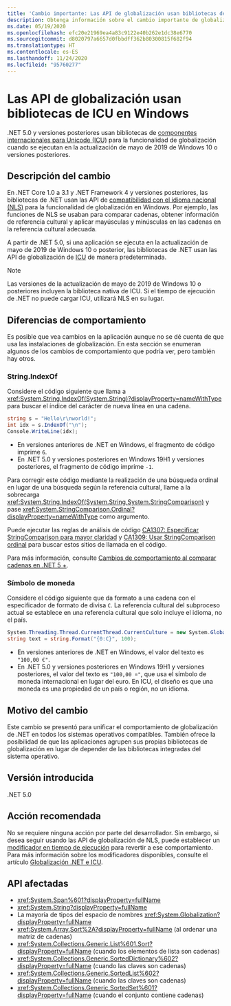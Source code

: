 ```yaml
---
title: 'Cambio importante: Las API de globalización usan bibliotecas de ICU en Windows'
description: Obtenga información sobre el cambio importante de globalización en .NET 5.0, donde se usan las bibliotecas de ICU para la funcionalidad de globalización en lugar de NLS.
ms.date: 05/19/2020
ms.openlocfilehash: efc20e21969ea4a83c9122e40b262e1dc38e6770
ms.sourcegitcommit: d8020797a6657d0fbbdff362b80300815f682f94
ms.translationtype: HT
ms.contentlocale: es-ES
ms.lasthandoff: 11/24/2020
ms.locfileid: "95760277"
---
```

# <a name="globalization-apis-use-icu-libraries-on-windows"></a>Las API de globalización usan bibliotecas de ICU en Windows

.NET 5.0 y versiones posteriores usan bibliotecas de [componentes internacionales para Unicode (ICU)](http://site.icu-project.org/home) para la funcionalidad de globalización cuando se ejecutan en la actualización de mayo de 2019 de Windows 10 o versiones posteriores.

## <a name="change-description"></a>Descripción del cambio

En .NET Core 1.0 a 3.1 y .NET Framework 4 y versiones posteriores, las bibliotecas de .NET usan las API de [compatibilidad con el idioma nacional (NLS)](/windows/win32/intl/national-language-support) para la funcionalidad de globalización en Windows. Por ejemplo, las funciones de NLS se usaban para comparar cadenas, obtener información de referencia cultural y aplicar mayúsculas y minúsculas en las cadenas en la referencia cultural adecuada.

A partir de .NET 5.0, si una aplicación se ejecuta en la actualización de mayo de 2019 de Windows 10 o posterior, las bibliotecas de .NET usan las API de globalización de [ICU](http://site.icu-project.org/home) de manera predeterminada.

> [!NOTE]
> Las versiones de la actualización de mayo de 2019 de Windows 10 o posteriores incluyen la biblioteca nativa de ICU. Si el tiempo de ejecución de .NET no puede cargar ICU, utilizará NLS en su lugar.

## <a name="behavioral-differences"></a>Diferencias de comportamiento

Es posible que vea cambios en la aplicación aunque no se dé cuenta de que usa las instalaciones de globalización. En esta sección se enumeran algunos de los cambios de comportamiento que podría ver, pero también hay otros.

### <a name="stringindexof"></a>String.IndexOf

Considere el código siguiente que llama a <xref:System.String.IndexOf(System.String)?displayProperty=nameWithType> para buscar el índice del carácter de nueva línea en una cadena.

```csharp
string s = "Hello\r\nworld!";
int idx = s.IndexOf("\n");
Console.WriteLine(idx);
```

- En versiones anteriores de .NET en Windows, el fragmento de código imprime `6`.
- En .NET 5.0 y versiones posteriores en Windows 19H1 y versiones posteriores, el fragmento de código imprime `-1`.

Para corregir este código mediante la realización de una búsqueda ordinal en lugar de una búsqueda según la referencia cultural, llame a la sobrecarga <xref:System.String.IndexOf(System.String,System.StringComparison)> y pase <xref:System.StringComparison.Ordinal?displayProperty=nameWithType> como argumento.

Puede ejecutar las reglas de análisis de código [CA1307: Especificar StringComparison para mayor claridad](../../../../fundamentals/code-analysis/quality-rules/ca1307.md) y [CA1309: Usar StringComparison ordinal](../../../../fundamentals/code-analysis/quality-rules/ca1309.md) para buscar estos sitios de llamada en el código.

Para más información, consulte [Cambios de comportamiento al comparar cadenas en .NET 5 +](../../../../standard/base-types/string-comparison-net-5-plus.md).

### <a name="currency-symbol"></a>Símbolo de moneda

Considere el código siguiente que da formato a una cadena con el especificador de formato de divisa `C`. La referencia cultural del subproceso actual se establece en una referencia cultural que solo incluye el idioma, no el país.

```csharp
System.Threading.Thread.CurrentThread.CurrentCulture = new System.Globalization.CultureInfo("de");
string text = string.Format("{0:C}", 100);
```

- En versiones anteriores de .NET en Windows, el valor del texto es `"100,00 €"`.
- En .NET 5.0 y versiones posteriores en Windows 19H1 y versiones posteriores, el valor del texto es `"100,00 ¤"`, que usa el símbolo de moneda internacional en lugar del euro. En ICU, el diseño es que una moneda es una propiedad de un país o región, no un idioma.

## <a name="reason-for-change"></a>Motivo del cambio

Este cambio se presentó para unificar el comportamiento de globalización de .NET en todos los sistemas operativos compatibles. También ofrece la posibilidad de que las aplicaciones agrupen sus propias bibliotecas de globalización en lugar de depender de las bibliotecas integradas del sistema operativo.

## <a name="version-introduced"></a>Versión introducida

.NET 5.0

## <a name="recommended-action"></a>Acción recomendada

No se requiere ninguna acción por parte del desarrollador. Sin embargo, si desea seguir usando las API de globalización de NLS, puede establecer un [modificador en tiempo de ejecución](../../../run-time-config/globalization.md#nls) para revertir a ese comportamiento. Para más información sobre los modificadores disponibles, consulte el artículo [Globalización .NET e ICU](../../../../standard/globalization-localization/globalization-icu.md).

## <a name="affected-apis"></a>API afectadas

- <xref:System.Span%601?displayProperty=fullName>
- <xref:System.String?displayProperty=fullName>
- La mayoría de tipos del espacio de nombres <xref:System.Globalization?displayProperty=fullName>
- <xref:System.Array.Sort%2A?displayProperty=fullName> (al ordenar una matriz de cadenas)
- <xref:System.Collections.Generic.List%601.Sort?displayProperty=fullName> (cuando los elementos de lista son cadenas)
- <xref:System.Collections.Generic.SortedDictionary%602?displayProperty=fullName> (cuando las claves son cadenas)
- <xref:System.Collections.Generic.SortedList%602?displayProperty=fullName> (cuando las claves son cadenas)
- <xref:System.Collections.Generic.SortedSet%601?displayProperty=fullName> (cuando el conjunto contiene cadenas)

<!--

### Affected APIs

- ``T:System.Span`1``
- `T:System.String`
- `N:System.Globalization`
- `Overload:System.Array.Sort`
- ``M:System.Collections.Generic.List`1.Sort``
- ``T:System.Collections.Generic.SortedDictionary`2``
- ``T:System.Collections.Generic.SortedList`2``
- ``T:System.Collections.Generic.SortedSet`1``

### Category

- Core .NET libraries
- Globalization

-->
